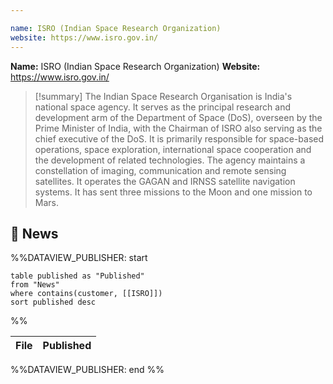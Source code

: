 ```yaml
---

name: ISRO (Indian Space Research Organization)
website: https://www.isro.gov.in/
---
```


**Name:** ISRO (Indian Space Research Organization)
**Website:** https://www.isro.gov.in/

>[!summary]
>The Indian Space Research Organisation is India's national space agency. It serves as the principal research and development arm of the Department of Space (DoS), overseen by the Prime Minister of India, with the Chairman of ISRO also serving as the chief executive of the DoS. It is primarily responsible for space-based operations, space exploration, international space cooperation and the development of related technologies. The agency maintains a constellation of imaging, communication and remote sensing satellites. It operates the GAGAN and IRNSS satellite navigation systems. It has sent three missions to the Moon and one mission to Mars.

## 📰 News
%%DATAVIEW_PUBLISHER: start
```
table published as "Published"
from "News"
where contains(customer, [[ISRO]])
sort published desc
```
%%

| File | Published |
| ---- | --------- |

%%DATAVIEW_PUBLISHER: end %%